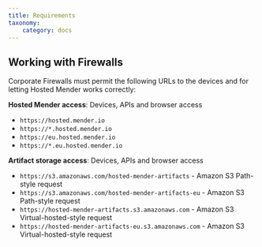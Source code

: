 ```yaml
---
title: Requirements
taxonomy:
    category: docs
---
```


## Working with Firewalls
Corporate Firewalls must permit the following URLs to the devices and for letting Hosted Mender works correctly:

**Hosted Mender access**: Devices, APIs and browser access
* `https://hosted.mender.io`
* `https://*.hosted.mender.io`
* `https://eu.hosted.mender.io`
* `https://*.eu.hosted.mender.io`

**Artifact storage access**: Devices, APIs and browser access
* `https://s3.amazonaws.com/hosted-mender-artifacts` - Amazon S3 Path-style request
* `https://s3.amazonaws.com/hosted-mender-artifacts-eu` - Amazon S3 Path-style request
* `https://hosted-mender-artifacts.s3.amazonaws.com` - Amazon S3 Virtual-hosted-style request
* `https://hosted-mender-artifacts-eu.s3.amazonaws.com` - Amazon S3 Virtual-hosted-style request
